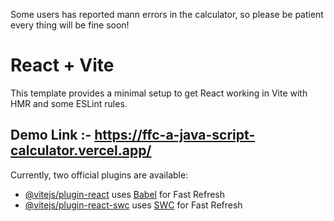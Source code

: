 Some users has reported mann errors in the calculator, so please be patient every thing will be fine soon!

# React + Vite

This template provides a minimal setup to get React working in Vite with HMR and some ESLint rules.

## Demo Link :- https://ffc-a-java-script-calculator.vercel.app/

Currently, two official plugins are available:

- [@vitejs/plugin-react](https://github.com/vitejs/vite-plugin-react/blob/main/packages/plugin-react/README.md) uses [Babel](https://babeljs.io/) for Fast Refresh
- [@vitejs/plugin-react-swc](https://github.com/vitejs/vite-plugin-react-swc) uses [SWC](https://swc.rs/) for Fast Refresh
